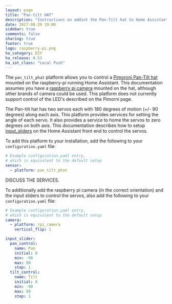 ```yaml
---
layout: page
title: "Pan-tilt HAT"
description: "Instructions on addint the Pan-Tilt hat to Home Assistant."
date: 2017-08-29 19:00
sidebar: true
comments: false
sharing: true
footer: true
logo: raspberry-pi.png
ha_category: DIY
ha_release: 0.53
ha_iot_class: "Local Push"
---
```


The `pan_tilt_phat` platform allows you to control a [Pimoroni Pan-Tilt hat](https://shop.pimoroni.com/products/pan-tilt-hat) mounted on the raspberry-pi running Home Assistant. This documentation assumes you have a [raspberry pi camera](https://home-assistant.io/components/camera.rpi_camera/) mounted on the hat, although other brands of camera could be used. This platform does not currently support control of the LED's described on the Pimorni page.

The Pan-tilt hat has two servos each with 180 degrees of motion (+/- 90 degrees) along each axis. This platform provides services for setting the angle of each servo. It also provides a service to home the servos to zero degrees on both axis. This documentation describes how to setup [input_sliders](https://home-assistant.io/components/input_slider/) on the Home Assistant front end to control the servos.

To add this platform to your installation, add the following to your `configuration.yaml` file:

```yaml
# Example configuration.yaml entry,
# which is equivalent to the default setup
sensor:
  - platform: pan_tilt_phat
```
DISCUSS THE SERVICES.

To additionally add the raspberry pi camera (in the correct orientation) and the input sliders to control the servos, also add the following to your `configuration.yaml` file:
```yaml
# Example configuration.yaml entry,
# which is equivalent to the default setup
camera:
  - platform: rpi_camera
    vertical_flip: 1

input_slider:
  pan_control:
    name: Pan
    initial: 0
    min: -90
    max: 90
    step: 1
  tilt_control:
    name: Tilt
    initial: 0
    min: -90
    max: 90
    step: 1
```
